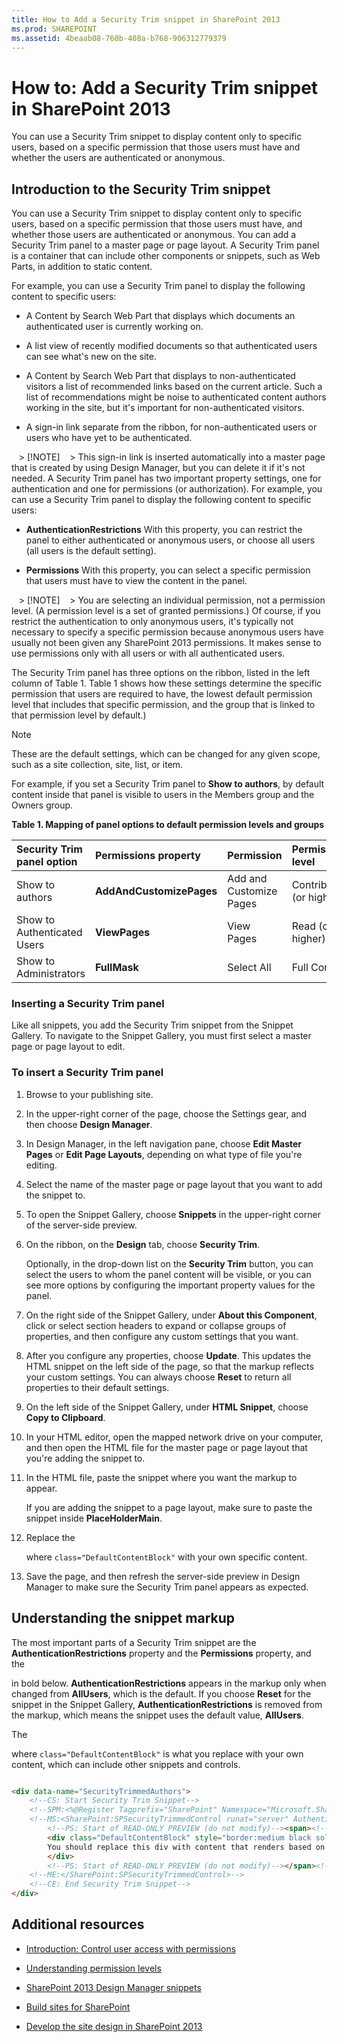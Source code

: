 ```yaml
---
title: How to Add a Security Trim snippet in SharePoint 2013
ms.prod: SHAREPOINT
ms.assetid: 4beaab08-760b-408a-b768-906312779379
---
```



# How to: Add a Security Trim snippet in SharePoint 2013
You can use a Security Trim snippet to display content only to specific users, based on a specific permission that those users must have and whether the users are authenticated or anonymous. 
## Introduction to the Security Trim snippet
<a name="Introduction"> </a>

You can use a Security Trim snippet to display content only to specific users, based on a specific permission that those users must have, and whether those users are authenticated or anonymous. You can add a Security Trim panel to a master page or page layout. A Security Trim panel is a container that can include other components or snippets, such as Web Parts, in addition to static content. 
  
    
    
For example, you can use a Security Trim panel to display the following content to specific users: 
  
    
    

- A Content by Search Web Part that displays which documents an authenticated user is currently working on. 
    
  
- A list view of recently modified documents so that authenticated users can see what's new on the site. 
    
  
- A Content by Search Web Part that displays to non-authenticated visitors a list of recommended links based on the current article. Such a list of recommendations might be noise to authenticated content authors working in the site, but it's important for non-authenticated visitors. 
    
  
- A sign-in link separate from the ribbon, for non-authenticated users or users who have yet to be authenticated. 
    
   > [!NOTE]
   > This sign-in link is inserted automatically into a master page that is created by using Design Manager, but you can delete it if it's not needed. 
A Security Trim panel has two important property settings, one for authentication and one for permissions (or authorization). For example, you can use a Security Trim panel to display the following content to specific users: 
  
    
    

- **AuthenticationRestrictions** With this property, you can restrict the panel to either authenticated or anonymous users, or choose all users (all users is the default setting).
    
  
- **Permissions** With this property, you can select a specific permission that users must have to view the content in the panel.
    
   > [!NOTE]
   > You are selecting an individual permission, not a permission level. (A permission level is a set of granted permissions.) 
Of course, if you restrict the authentication to only anonymous users, it's typically not necessary to specify a specific permission because anonymous users have usually not been given any SharePoint 2013 permissions. It makes sense to use permissions only with all users or with all authenticated users. 
  
    
    
The Security Trim panel has three options on the ribbon, listed in the left column of Table 1. Table 1 shows how these settings determine the specific permission that users are required to have, the lowest default permission level that includes that specific permission, and the group that is linked to that permission level by default.) 
  
    
    

> [!NOTE]
> These are the default settings, which can be changed for any given scope, such as a site collection, site, list, or item. 
  
    
    

For example, if you set a Security Trim panel to **Show to authors**, by default content inside that panel is visible to users in the Members group and the Owners group. 
  
    
    

**Table 1. Mapping of panel options to default permission levels and groups**


|**Security Trim panel option**|**Permissions property**|**Permission**|**Permission level**|**Group**|
|:-----|:-----|:-----|:-----|:-----|
|Show to authors |**AddAndCustomizePages**|Add and Customize Pages |Contribute (or higher) |Members |
|Show to Authenticated Users |**ViewPages**|View Pages |Read (or higher) |Visitors |
|Show to Administrators |**FullMask**|Select All |Full Control |Owners |
   

### Inserting a Security Trim panel
<a name="InsertSnippet"> </a>

Like all snippets, you add the Security Trim snippet from the Snippet Gallery. To navigate to the Snippet Gallery, you must first select a master page or page layout to edit. 
  
    
    

### To insert a Security Trim panel


1. Browse to your publishing site. 
    
  
2. In the upper-right corner of the page, choose the Settings gear, and then choose **Design Manager**. 
    
  
3. In Design Manager, in the left navigation pane, choose **Edit Master Pages** or **Edit Page Layouts**, depending on what type of file you're editing. 
    
  
4. Select the name of the master page or page layout that you want to add the snippet to. 
    
  
5. To open the Snippet Gallery, choose **Snippets** in the upper-right corner of the server-side preview.
    
  
6. On the ribbon, on the **Design** tab, choose **Security Trim**. 
    
    Optionally, in the drop-down list on the **Security Trim** button, you can select the users to whom the panel content will be visible, or you can see more options by configuring the important property values for the panel.
    
  
7. On the right side of the Snippet Gallery, under **About this Component**, click or select section headers to expand or collapse groups of properties, and then configure any custom settings that you want. 
    
  
8. After you configure any properties, choose **Update**. This updates the HTML snippet on the left side of the page, so that the markup reflects your custom settings. You can always choose **Reset** to return all properties to their default settings.
    
  
9. On the left side of the Snippet Gallery, under **HTML Snippet**, choose **Copy to Clipboard**. 
    
  
10. In your HTML editor, open the mapped network drive on your computer, and then open the HTML file for the master page or page layout that you're adding the snippet to. 
    
  
11. In the HTML file, paste the snippet where you want the markup to appear. 
    
    If you are adding the snippet to a page layout, make sure to paste the snippet inside **PlaceHolderMain**. 
    
  
12. Replace the **<div>** where `class="DefaultContentBlock"` with your own specific content.
    
  
13. Save the page, and then refresh the server-side preview in Design Manager to make sure the Security Trim panel appears as expected. 
    
  

## Understanding the snippet markup
<a name="UnderstandMarkup"> </a>

The most important parts of a Security Trim snippet are the **AuthenticationRestrictions** property and the **Permissions** property, and the **<div>** in bold below. **AuthenticationRestrictions** appears in the markup only when changed from **AllUsers**, which is the default. If you choose **Reset** for the snippet in the Snippet Gallery, **AuthenticationRestrictions** is removed from the markup, which means the snippet uses the default value, **AllUsers**. 
  
    
    
The **<div>** where `class="DefaultContentBlock"` is what you replace with your own content, which can include other snippets and controls.
  
    
    



```HTML

<div data-name="SecurityTrimmedAuthors">
    <!--CS: Start Security Trim Snippet-->
    <!--SPM:<%@Register Tagprefix="SharePoint" Namespace="Microsoft.SharePoint.WebControls" Assembly="Microsoft.SharePoint, Version=15.0.0.0, Culture=neutral, PublicKeyToken=71e9bce111e9429c"%>-->
    <!--MS:<SharePoint:SPSecurityTrimmedControl runat="server" AuthenticationRestrictions="AuthenticatedUsersOnly" Permissions="AddAndCustomizePages" PermissionContext="RootSite">-->
        <!--PS: Start of READ-ONLY PREVIEW (do not modify)--><span><!--PE: End of READ-ONLY PREVIEW-->
        <div class="DefaultContentBlock" style="border:medium black solid; background:yellow; color:black; margin:20px; padding:10px;">
        You should replace this div with content that renders based on your Security Trim Properties.
        </div>
        <!--PS: Start of READ-ONLY PREVIEW (do not modify)--></span><!--PE: End of READ-ONLY PREVIEW-->
    <!--ME:</SharePoint:SPSecurityTrimmedControl>-->
    <!--CE: End Security Trim Snippet-->
</div>
```


## Additional resources
<a name="AdditionalResources"> </a>


-  [Introduction: Control user access with permissions](http://office.microsoft.com/en-us/sharepoint-foundation-help/introduction-control-user-access-with-permissions-HA102771919.aspx?CTT=1)
    
  
-  [Understanding permission levels](http://office.microsoft.com/en-us/products/default-permission-levels-HA102772313.aspx?CTT=5&amp;origin=HA102771919)
    
  
-  [SharePoint 2013 Design Manager snippets](sharepoint-2013-design-manager-snippets.md)
    
  
-  [Build sites for SharePoint](build-sites-for-sharepoint.md)
    
  
-  [Develop the site design in SharePoint 2013](develop-the-site-design-in-sharepoint-2013.md)
    
  

